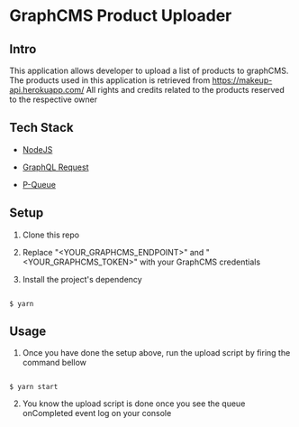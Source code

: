 # GraphCMS Product Uploader

## Intro

This application allows developer to upload a list of products to graphCMS.
The products used in this application is retrieved from https://makeup-api.herokuapp.com/
All rights and credits related to the products reserved to the respective owner


## Tech Stack

- [NodeJS](https://nodejs.org/en/)

- [GraphQL Request](https://www.npmjs.com/package/graphql-request)

- [P-Queue](https://www.npmjs.com/package/p-queue)


## Setup

1. Clone this repo

2. Replace "<YOUR_GRAPHCMS_ENDPOINT>" and "<YOUR_GRAPHCMS_TOKEN>" with your GraphCMS credentials

3. Install the project's dependency

```

$ yarn

```

## Usage

1. Once you have done the setup above, run the upload script by firing the command bellow 

```

$ yarn start

```

2. You know the upload script is done once you see the queue onCompleted event log on your console